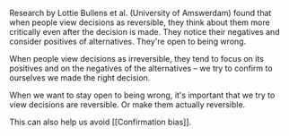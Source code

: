 Research by Lottie Bullens et al. (University of Amswerdam) found that when people view decisions as reversible, they think about them more critically even after the decision is made. They notice their negatives and consider positives of alternatives. They're open to being wrong. 

When people view decisions as irreversible, they tend to focus on its positives and on the negatives of the alternatives – we try to confirm to ourselves we made the right decision.

When we want to stay open to being wrong, it's important that we try to view decisions are reversible. Or make them actually reversible.

This can also help us avoid [[Confirmation bias]].